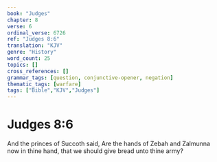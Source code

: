 ```yaml
---
book: "Judges"
chapter: 8
verse: 6
ordinal_verse: 6726
ref: "Judges 8:6"
translation: "KJV"
genre: "History"
word_count: 25
topics: []
cross_references: []
grammar_tags: [question, conjunctive-opener, negation]
thematic_tags: [warfare]
tags: ["Bible","KJV","Judges"]
---
```


# Judges 8:6

And the princes of Succoth said, Are the hands of Zebah and Zalmunna now in thine hand, that we should give bread unto thine army?
